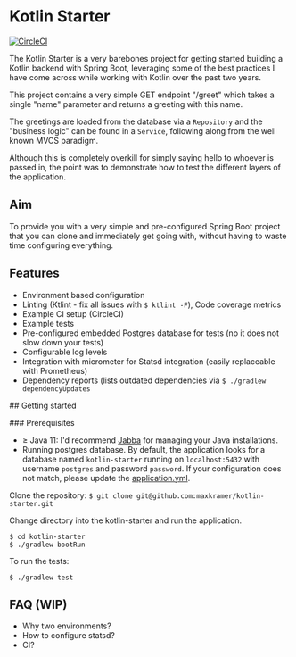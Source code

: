 # Kotlin Starter
[![CircleCI](https://circleci.com/gh/maxkramer/kotlin-starter/tree/master.svg?style=svg)](https://circleci.com/gh/maxkramer/kotlin-starter/tree/master)

The Kotlin Starter is a very barebones project for getting started building a Kotlin backend with Spring Boot, leveraging some of the best practices I have come across while working with Kotlin over the past two years.

This project contains a very simple GET endpoint "/greet" which takes a single "name" parameter and returns a greeting with this name.

The greetings are loaded from the database via a `Repository` and the "business logic" can be found in a `Service`, following along from the well known MVCS paradigm.

Although this is completely overkill for simply saying hello to whoever is passed in, the point was to demonstrate how to test the different layers of the application.

## Aim

To provide you with a very simple and pre-configured Spring Boot project that you can clone and immediately get going with, without having to waste time configuring everything.

## Features

- Environment based configuration
- Linting (Ktlint - fix all issues with `$ ktlint -F`), Code coverage metrics
- Example CI setup (CircleCI)
- Example tests
- Pre-configured embedded Postgres database for tests (no it does not slow down your tests)
- Configurable log levels
- Integration with micrometer for Statsd integration (easily replaceable with Prometheus)
- Dependency reports (lists outdated dependencies via `$ ./gradlew dependencyUpdates`


## Getting started

### Prerequisites

- ≥ Java 11: I'd recommend [Jabba][1] for managing your Java installations.
- Running postgres database. By default, the application looks for a database named `kotlin-starter` running on `localhost:5432` with username `postgres` and password `password`. If your configuration does not match, please update the [application.yml][2].

Clone the repository:
```$ git clone git@github.com:maxkramer/kotlin-starter.git```

Change directory into the kotlin-starter and run the application.

```
$ cd kotlin-starter
$ ./gradlew bootRun

```

To run the tests:

```
$ ./gradlew test
```

## FAQ (WIP)

- Why two environments?
- How to configure statsd?
- CI?


[1]: https://github.com/shyiko/jabba
[2]: https://github.com/maxkramer/kotlin-starter/blob/master/src/main/resources/application.yml



